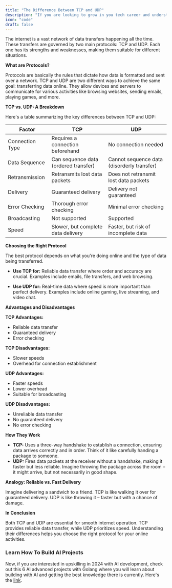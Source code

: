 ```yaml
---
title: "The Difference Between TCP and UDP"
description: "If you are looking to grow in you tech career and understand system design indepth, this guide is for you."
icon: "code"
draft: false
---
```


The internet is a vast network of data transfers happening all the time. These transfers are governed by two main protocols: TCP and UDP. Each one has its strengths and weaknesses, making them suitable for different situations.

**What are Protocols?**

Protocols are basically the rules that dictate how data is formatted and sent over a network. TCP and UDP are two different ways to achieve the same goal: transferring data online. They allow devices and servers to communicate for various activities like browsing websites, sending emails, playing games, and more.

**TCP vs. UDP: A Breakdown**

Here's a table summarizing the key differences between TCP and UDP:

| Factor          | TCP                                  | UDP                                        |
| --------------- | ------------------------------------ | ------------------------------------------ |
| Connection Type | Requires a connection beforehand     | No connection needed                       |
| Data Sequence   | Can sequence data (ordered transfer) | Cannot sequence data (disorderly transfer) |
| Retransmission  | Retransmits lost data packets        | Does not retransmit lost data packets      |
| Delivery        | Guaranteed delivery                  | Delivery not guaranteed                    |
| Error Checking  | Thorough error checking              | Minimal error checking                     |
| Broadcasting    | Not supported                        | Supported                                  |
| Speed           | Slower, but complete data delivery   | Faster, but risk of incomplete data        |

**Choosing the Right Protocol**

The best protocol depends on what you're doing online and the type of data being transferred.

- **Use TCP for:** Reliable data transfer where order and accuracy are crucial. Examples include emails, file transfers, and web browsing.

<!-- ![alt text](https://i.imgur.com/ANKW1ui.png) -->
<blockquote class="imgur-embed-pub" lang="en" data-id="ANKW1ui" data-context="false" ><a href="//imgur.com/ANKW1ui"></a></blockquote><script async src="//s.imgur.com/min/embed.js" charset="utf-8"></script>

- **Use UDP for:** Real-time data where speed is more important than perfect delivery. Examples include online gaming, live streaming, and video chat.

<!-- ![alt text](https://i.imgur.com/PSWSInH.png) -->
<blockquote class="imgur-embed-pub" lang="en" data-id="PSWSInH" data-context="false" ><a href="//imgur.com/PSWSInH"></a></blockquote><script async src="//s.imgur.com/min/embed.js" charset="utf-8"></script>

**Advantages and Disadvantages**

**TCP Advantages:**

- Reliable data transfer
- Guaranteed delivery
- Error checking

**TCP Disadvantages:**

- Slower speeds
- Overhead for connection establishment

**UDP Advantages:**

- Faster speeds
- Lower overhead
- Suitable for broadcasting

**UDP Disadvantages:**

- Unreliable data transfer
- No guaranteed delivery
- No error checking

**How They Work**

- **TCP:** Uses a three-way handshake to establish a connection, ensuring data arrives correctly and in order. Think of it like carefully handing a package to someone.
- **UDP:** Fires data packets at the receiver without a handshake, making it faster but less reliable. Imagine throwing the package across the room – it might arrive, but not necessarily in good shape.

**Analogy: Reliable vs. Fast Delivery**

Imagine delivering a sandwich to a friend. TCP is like walking it over for guaranteed delivery. UDP is like throwing it – faster but with a chance of damage.

**In Conclusion**

Both TCP and UDP are essential for smooth internet operation. TCP provides reliable data transfer, while UDP prioritizes speed. Understanding their differences helps you choose the right protocol for your online activities.

### Learn How To Build AI Projects

Now, if you are interested in upskilling in 2024 with AI development, check out this 6 AI advanced projects with Golang where you will learn about building with AI and getting the best knowledge there is currently. Here's the [link](https://akhilsharmatech.gumroad.com/l/zgxqq).

